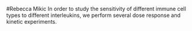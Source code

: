 #Rebecca Mikic
In order to study the sensitivity of different immune cell types to different interleukins, we perform several dose response and kinetic experiments.

